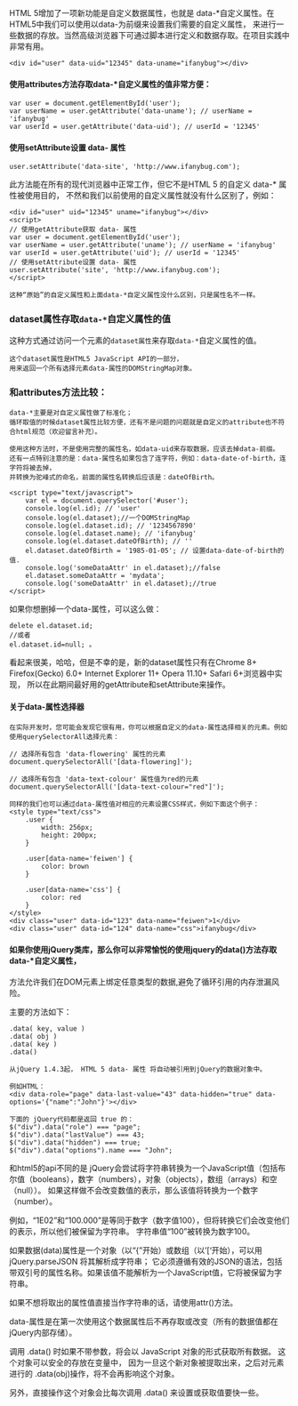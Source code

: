 HTML 5增加了一项新功能是自定义数据属性，也就是 data-*自定义属性。在HTML5中我们可以使用以data-为前缀来设置我们需要的自定义属性，
来进行一些数据的存放。当然高级浏览器下可通过脚本进行定义和数据存取。在项目实践中非常有用。
```
<div id="user" data-uid="12345" data-uname="ifanybug"></div>
```

#### 使用attributes方法存取data-*自定义属性的值非常方便：
```
var user = document.getElementById('user');
var userName = user.getAttribute('data-uname'); // userName = 'ifanybug'
var userId = user.getAttribute('data-uid'); // userId = '12345'
```
                                                                                                                                                                              
#### 使用setAttribute设置 data- 属性
```
user.setAttribute('data-site', 'http://www.ifanybug.com');
```


此方法能在所有的现代浏览器中正常工作，但它不是HTML 5 的自定义 data-* 属性被使用目的，
不然和我们以前使用的自定义属性就没有什么区别了，例如：
```
<div id="user" uid="12345" uname="ifanybug"></div>
<script>
// 使用getAttribute获取 data- 属性
var user = document.getElementById('user');
var userName = user.getAttribute('uname'); // userName = 'ifanybug'
var userId = user.getAttribute('uid'); // userId = '12345'
// 使用setAttribute设置 data- 属性
user.setAttribute('site', 'http://www.ifanybug.com');
</script>
```
`这种“原始”的自定义属性和上面data-*自定义属性没什么区别，只是属性名不一样。`

### dataset属性存取`data-*`自定义属性的值
这种方式通过访问一个元素的`dataset属性`来存取`data-*`自定义属性的值。
```
这个dataset属性是HTML5 JavaScript API的一部分，
用来返回一个所有选择元素data-属性的DOMStringMap对象。
```

### 和attributes方法比较：
```
data-*主要是对自定义属性做了标准化；
循环取值的时候dataset属性比较方便，还有不是问题的问题就是自定义的attribute也不符合html规范（欢迎留言补充）。

使用这种方法时，不是使用完整的属性名，如data-uid来存取数据，应该去掉data-前缀。
还有一点特别注意的是：data-属性名如果包含了连字符，例如：data-date-of-birth，连字符将被去掉，
并转换为驼峰式的命名，前面的属性名转换后应该是：dateOfBirth。
```

```
<script type="text/javascript">
    var el = document.querySelector('#user');
    console.log(el.id); // 'user'
    console.log(el.dataset);//一个DOMStringMap
    console.log(el.dataset.id); // '1234567890'
    console.log(el.dataset.name); // 'ifanybug'
    console.log(el.dataset.dateOfBirth); // ''
    el.dataset.dateOfBirth = '1985-01-05'; // 设置data-date-of-birth的值.
    console.log('someDataAttr' in el.dataset);//false
    el.dataset.someDataAttr = 'mydata';
    console.log('someDataAttr' in el.dataset);//true
</script>
```

如果你想删掉一个data-属性，可以这么做：
```
delete el.dataset.id;
//或者
el.dataset.id=null; 。
```
看起来很美，哈哈，但是不幸的是，新的dataset属性只有在Chrome 8+ Firefox(Gecko) 6.0+ 
Internet Explorer 11+ Opera 11.10+ Safari 6+浏览器中实现，
所以在此期间最好用的getAttribute和setAttribute来操作。

#### 关于data-属性选择器
```
在实际开发时，您可能会发现它很有用，你可以根据自定义的data-属性选择相关的元素。例如使用querySelectorAll选择元素：

// 选择所有包含 'data-flowering' 属性的元素
document.querySelectorAll('[data-flowering]');

// 选择所有包含 'data-text-colour' 属性值为red的元素
document.querySelectorAll('[data-text-colour="red"]');

同样的我们也可以通过data-属性值对相应的元素设置CSS样式，例如下面这个例子：
<style type="text/css">
    .user {
        width: 256px;
        height: 200px;
    }
                                                                                                                             
    .user[data-name='feiwen'] {
        color: brown
    }
                                                                                                                             
    .user[data-name='css'] {
        color: red
    }
</style>
<div class="user" data-id="123" data-name="feiwen">1</div>
<div class="user" data-id="124" data-name="css">ifanybug</div>
```

#### 如果你使用jQuery类库，那么你可以非常愉悦的使用jquery的data()方法存取data-*自定义属性，
方法允许我们在DOM元素上绑定任意类型的数据,避免了循环引用的内存泄漏风险。

主要的方法如下：
```
.data( key, value )
.data( obj )
.data( key )
.data()
```

`从jQuery 1.4.3起， HTML 5 data- 属性 将自动被引用到jQuery的数据对象中。`

```
例如HTML：
<div data-role="page" data-last-value="43" data-hidden="true" data-options='{"name":"John"}'></div>

下面的 jQuery代码都是返回 true 的：
$("div").data("role") === "page";
$("div").data("lastValue") === 43;
$("div").data("hidden") === true;
$("div").data("options").name === "John";
```

和html5的api不同的是
jQuery会尝试将字符串转换为一个JavaScript值（包括布尔值（booleans），数字（numbers），对象（objects），数组（arrays）和空（null））。
如果这样做不会改变数值的表示，那么该值将转换为一个数字（number）。

例如，“1E02”和“100.000”是等同于数字（数字值100），但将转换它们会改变他们的表示，所以他们被保留为字符串。
字符串值“100”被转换为数字100。

如果数据(data)属性是一个对象（以“{”开始）或数组（以’[‘开始），可以用jQuery.parseJSON 将其解析成字符串；
它必须遵循有效的JSON的语法，包括带双引号的属性名称。如果该值不能解析为一个JavaScript值，它将被保留为字符串。

如果不想将取出的属性值直接当作字符串的话，请使用attr()方法。

data-属性是在第一次使用这个数据属性后不再存取或改变（所有的数据值都在jQuery内部存储）。

调用 .data() 时如果不带参数，将会以 JavaScript 对象的形式获取所有数据。
这个对象可以安全的存放在变量中，
因为一旦这个新对象被提取出来，之后对元素进行的 .data(obj)操作，将不会再影响这个对象。

另外，直接操作这个对象会比每次调用 .data() 来设置或获取值要快一些。